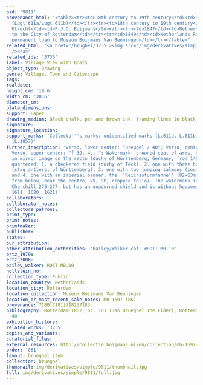 ```yaml
---
pid: '9811'
provenance_html: "<table><tr><td>18th century to 19th century</td><td></td><td>Unidentified
  (Lugt 611a/Lugt 611b)</td></tr><tr><td>18th century to 19th century</td><td>Netherlands
  Utrecht</td><td>F.J.O. Boijmans</td></tr><tr><td>1847</td><td>Netherlands Rotterdam</td><td>Bequeathed
  to the City of Rotterdam</td></tr><tr><td>1849</td><td>Netherlands Rotterdam</td><td>On
  permanent loan to Museum Boijmans Van Beuningen</td></tr></table>"
related_html: "<a href='/brughel/3735'><img src='/img/derivatives/simple/3735/thumbnail.jpg'
  /></a>"
related_ids: '3735'
label: Village View with Boats
object_type: Drawing
genre: Village, Town and Cityscape
tags: 
realdate: 
height_cm: '19.6'
width_cm: '30.6'
diameter_cm: 
plate_dimensions: 
support: Paper
drawing_medium: Black chalk, pen and brown ink, framing lines in black chalk
signature: 
signature_location: 
support_marks: 'Collector''s marks: unidentified marks (L.611a, L.611b), Museum Boymans
  (L.1857)'
further_inscription: 'Verso, lower center: "Breugel / 40"; Verso, center right: "N13";
  Verso, upper center: "f 39,,4,,-"; Watermark: crowned coat of arms, here viewed
  in mirror image on the recto (duchy of Württemberg, Germany, from 1495 to 1707),
  quartered: 1. a checkered field (duchy of Teck), 2. one with three horizontal objects
  (stag antlers, of Württemberg), 3. one with two jumping salmons (county of Mömpelgard)
  and 4. one with an imperial banner, the ''Reichssturmfahne'' (82x63mm, between P3-6
  from below, near the centre; vV, 9P, cropped folio). The watermark is similar to
  Churchill 275-277, but has an unadorned shield and is without housemarks below (doc.
  1611, 1620, 1621)'
collaborators: 
collaborator_notes: 
collectors_patrons: 
print_type: 
print_notes: 
printmaker: 
publisher: 
states: 
our_attribution: 
other_attribution_authorities: 'Bailey/Walker cat. #ROTT.MB.10'
ertz_1979: 
ertz_2008: 
bailey_walker: ROTT.MB.10
hollstein_no: 
collection_type: Public
location_country: Netherlands
location_city: Rotterdam
location_collection: Museum Boijmans Van Beuningen
location_or_most_recent_sale_notes: MB 1697 (PK)
provenance: 7180|7181|7182|7183
bibliography: Rotterdam 1852, nr. 181 (Jan Brueghel The Elder); Rotterdam 1869, nr.
  40
exhibition_history: 
related_works: '3735'
copies_and_variants: 
curatorial_files: 
external_resources: http://collectie.boijmans.nl/en/collection/mb-1697-(pk)
order: '061'
layout: brueghel_item
collection: brueghel
thumbnail: img/derivatives/simple/9811/thumbnail.jpg
full: img/derivatives/simple/9811/full.jpg
---
```

